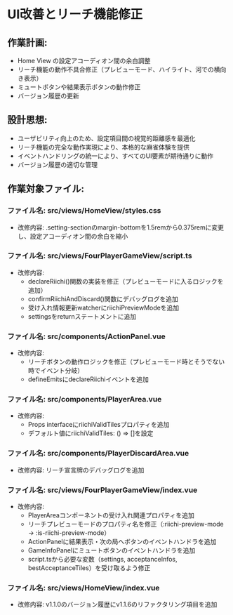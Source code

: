 # UI改善とリーチ機能修正

## 作業計画:
- Home View の設定アコーディオン間の余白調整
- リーチ機能の動作不具合修正（プレビューモード、ハイライト、河での横向き表示）
- ミュートボタンや結果表示ボタンの動作修正
- バージョン履歴の更新

## 設計思想:
- ユーザビリティ向上のため、設定項目間の視覚的距離感を最適化
- リーチ機能の完全な動作実現により、本格的な麻雀体験を提供
- イベントハンドリングの統一により、すべてのUI要素が期待通りに動作
- バージョン履歴の適切な管理

## 作業対象ファイル:

### ファイル名: src/views/HomeView/styles.css
- 改修内容: .setting-sectionのmargin-bottomを1.5remから0.375remに変更し、設定アコーディオン間の余白を縮小

### ファイル名: src/views/FourPlayerGameView/script.ts
- 改修内容: 
  - declareRiichi()関数の実装を修正（プレビューモードに入るロジックを追加）
  - confirmRiichiAndDiscard()関数にデバッグログを追加
  - 受け入れ情報更新watcherにriichiPreviewModeを追加
  - settingsをreturnステートメントに追加

### ファイル名: src/components/ActionPanel.vue
- 改修内容:
  - リーチボタンの動作ロジックを修正（プレビューモード時とそうでない時でイベント分岐）
  - defineEmitsにdeclareRiichiイベントを追加

### ファイル名: src/components/PlayerArea.vue
- 改修内容:
  - Props interfaceにriichiValidTilesプロパティを追加
  - デフォルト値にriichiValidTiles: () => []を設定

### ファイル名: src/components/PlayerDiscardArea.vue
- 改修内容: リーチ宣言牌のデバッグログを追加

### ファイル名: src/views/FourPlayerGameView/index.vue
- 改修内容:
  - PlayerAreaコンポーネントの受け入れ関連プロパティを追加
  - リーチプレビューモードのプロパティ名を修正（:riichi-preview-mode → :is-riichi-preview-mode）
  - ActionPanelに結果表示・次の局へボタンのイベントハンドラを追加
  - GameInfoPanelにミュートボタンのイベントハンドラを追加
  - script.tsから必要な変数（settings, acceptanceInfos, bestAcceptanceTiles）を受け取るよう修正

### ファイル名: src/views/HomeView/index.vue
- 改修内容: v1.1.0のバージョン履歴にv1.1.6のリファクタリング項目を追加
